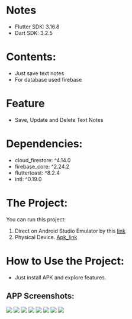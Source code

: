 # Notes
* Flutter SDK: 3.16.8
* Dart SDK: 3.2.5


# Contents:
* Just save text notes
* For database used firebase

# Feature
* Save, Update and Delete Text Notes

# Dependencies:
* cloud_firestore: ^4.14.0
* firebase_core: ^2.24.2
* fluttertoast: ^8.2.4
* intl: ^0.19.0

# The Project:

You can run this project:

1. Direct on Android Studio Emulator by this [link](https://github.com/RashadZA/notes.git)
2. Physical Device. [Apk_link](https://drive.google.com/file/d/1w3e-v8qXv-TXi93PtGfQ1oboypvDDW4x/view?usp=sharing)

# How to Use the Project:
* Just install APK and explore features.

## APP Screenshots:
<img src="screenShots/01.png">
<img src="screenShots/02.png">
<img src="screenShots/03.png">
<img src="screenShots/04.png">
<img src="screenShots/05.png">
<img src="screenShots/06.png">
<img src="screenShots/07.png">
<img src="screenShots/08.png">
